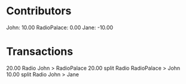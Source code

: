 # Contributors

John: 10.00
RadioPalace: 0.00
Jane: -10.00

# Transactions

20.00	Radio	 John > RadioPalace
20.00	split Radio	 RadioPalace > John
10.00	split Radio	 John > Jane
